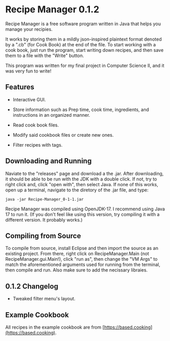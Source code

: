 # Recipe Manager 0.1.2

Recipe Manager is a free software program written in Java that helps you manage your recipies.

It works by storing them in a mildly json-inspired plaintext format denoted by a ".cb" (for Cook Book) at the end of the file. To start working with a cook book, just run the program, start writing down recipes, and then save them to a file with the "Write" button.

This program was written for my final project in Computer Science II, and it was very fun to write!

## Features

- Interactive GUI.

- Store information such as Prep time, cook time, ingredients, and instructions in an organized manner.

- Read cook book files.

- Modify said cookbook files or create new ones. 

- Filter recipes with tags.

## Downloading and Running

Naviate to the "releases" page and download a the .jar. After downloading, it should be able to be run with the JDK with a double click. If not, try to right click and, click "open with", then select Java. If none of this works, open up a terminal, navigate to the diretory of the .jar file, and type:

```
java -jar Recipe-Manager_0-1-1.jar
```

Recipe Manager was compiled using OpenJDK-17. I recommend using Java 17 to run it. (If you don't feel like using this version, try compiling it with a different version. It probably works.)

## Compiling from Source

To compile from source, install Eclipse and then import the source as an existing project. From there, right click on RecipeManager.Main (not RecipeManager.gui.Main!), click "run as", then change the "VM Args" to match the aforementioned arguments used for running from the terminal, then compile and run. Also make sure to add the necissary libraies.

## 0.1.2 Changelog

* Tweaked filter menu's layout.

## Example Cookbook

All recipes in the example cookbook are from [https://based.cooking](https://based.cooking).

